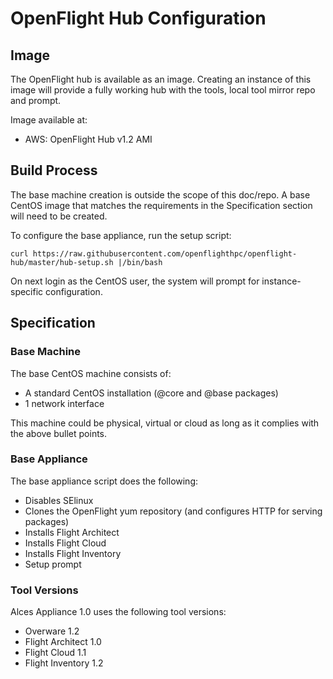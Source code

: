 # OpenFlight Hub Configuration

## Image

The OpenFlight hub is available as an image. Creating an instance of this image will provide a fully working hub with the tools, local tool mirror repo and prompt. 

Image available at:
- AWS: OpenFlight Hub v1.2 AMI

## Build Process

The base machine creation is outside the scope of this doc/repo. A base CentOS image that matches the requirements in the Specification section will need to be created.

To configure the base appliance, run the setup script:

```
curl https://raw.githubusercontent.com/openflighthpc/openflight-hub/master/hub-setup.sh |/bin/bash
```

On next login as the CentOS user, the system will prompt for instance-specific configuration.

## Specification

### Base Machine

The base CentOS machine consists of:

* A standard CentOS installation (@core and @base packages)
* 1 network interface 

This machine could be physical, virtual or cloud as long as it complies with the above bullet points.

### Base Appliance

The base appliance script does the following:

* Disables SElinux
* Clones the OpenFlight yum repository (and configures HTTP for serving packages)
* Installs Flight Architect
* Installs Flight Cloud
* Installs Flight Inventory
* Setup prompt

### Tool Versions

Alces Appliance 1.0 uses the following tool versions:
- Overware 1.2
- Flight Architect 1.0
- Flight Cloud 1.1
- Flight Inventory 1.2

